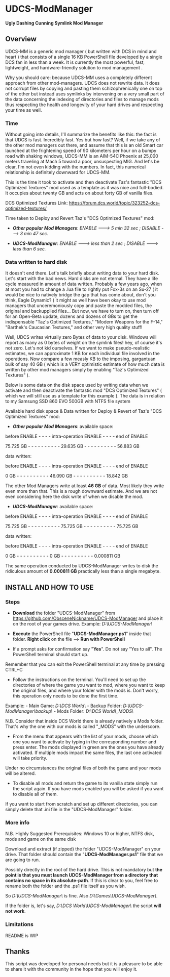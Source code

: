 
# UDCS-ModManager
**Ugly Dashing Cunning Symlink Mod Manager**

## Overview

UDCS-MM is a generic mod manager ( but written with DCS in mind and heart ) that consists of a single 16 KB PowerShell file developed by a single DCS fan in less than a week. It is currently the most powerful, fast, lightweight, and hardware-friendly solution to mod management .

Why you should care: because UDCS-MM uses a completely different approach from other mod-managers. UDCS does not rewrite data. It does not corrupt files by copying and pasting them schizophrenically one on top of the other but instead uses symlinks by intervening on a very small part of the data concerning the indexing of directories and files to manage mods thus respecting the health and longevity of your hard drives and respecting your time as well.

### Time

Without going into details, I'll summarize the benefits like this: the fact is that UDCS is fast. Incredibly fast. Yes but how fast? Well, if we take any of the other mod managers out there, and assume that this is an old Smart car launched at the frightening speed of 90 kilometers per hour on a bumpy road with shaking windows, UDCS-MM is an AIM-54C Phoenix at 25,000 meters traveling at Mach 5 toward a poor, unsuspecting MIG. And let's be clear, I'm not even kidding with the numbers. In fact, this numerical relationship is definitely downward for UDCS-MM.

This is the time it took to activate and then deactivate Taz's fantastic "DCS Optimized Textures" mod used as a template as it was nice and full-bodied. It occupies about twenty GB and acts on about forty GB of vanilla files.

DCS Optimized Textures Link: https://forum.dcs.world/topic/323252-dcs-optimized-textures/

Time taken to Deploy and Revert Taz's "DCS Optimized Textures" mod:

* ***Other popular Mod Managers***:
_ENABLE ---> 5 min 32 sec ; DISABLE ---> 3 min 47 sec._

* ***UDCS-ModManager***:
_ENABLE ---> less than 2 sec ; DISABLE ---> less than 6 sec._


### Data written to hard disk

It doesn't end there. Let's talk briefly about writing data to your hard disk. Let's start with the bad news. Hard disks are not eternal. They have a life cycle measured in amount of data written. Probably a few years ago, when at most you had to change a .lua file to rightly put Fox-3s on an Su-27 ( it would be nice to natively bridge the gap that has come about, don't you think, Eagle Dynamic? ) it might as well have been okay to use mod managers that unceremoniously copy and paste the modded files, the original and backupplied files... But now, we have to turn on, then turn off for an Open-Beta update, dozens and dozens of GBs to get the indispensable "Taz's Optimized Textures," "Modern Weapons for the F-14," "Barthek's Caucasian Textures," and other very high quality stuff!

Well, UDCS writes virtually zero Bytes of data to your disk. Windows will report as many as 0 bytes of weight on the symlink files! hey, of course it's not zero. Let's not kid ourselves. If we want to make pseudo-realistic estimates, we can approximate 1 KB for each individual file involved in the operations. Now compare a few measly KB to the imposing, gargantuan bulk of say 40 GB ( which is a VERY optimistic estimate of how much data is written by other mod managers simply by enabling "Taz's Optimized Textures" ).

Below is some data on the disk space used by writing data when we activate and then deactivate the fantastic mod "DCS Optimized Textures" ( which we will still use as a template for this example ). The data is in relation to my Samsung SSD 860 EVO 500GB with NTFS file system

Available hard disk space &
Data written for Deploy & Revert of Taz's "DCS Optimized Textures" mod:

* ***Other popular Mod Managers***:
available space:

before ENABLE - - - - intra-operation ENABLE - - - - end of ENABLE

75.725 GB - - - - - - - - - - 29.635 GB - - - - - - - - - - 56.883 GB

data written:

before ENABLE - - - - intra-operation ENABLE - - - - end of ENABLE

0 GB - - - - - - - - - - 46.090 GB - - - - - - - - - - 18.842 GB

The other Mod Managers write at least **46 GB** of data. Most likely they write even more than that. This is a rough downward estimate. And we are not even considering here the disk write of when we disable the mod.

* ***UDCS-ModManager***:
available space:

before ENABLE - - - - intra-operation ENABLE - - - - end of ENABLE

75.725 GB - - - - - - - - - - 75.725 GB - - - - - - - - - - 75.725 GB

data written:

before ENABLE - - - - intra-operation ENABLE - - - - end of ENABLE

0 GB - - - - - - - - - - 0 GB - - - - - - - - - - 0.000811 GB

The same operation conducted by UDCS-ModManager writes to disk the ridiculous amount of  **0.000811 GB** practically less than a single megabyte. 

## INSTALL AND HOW TO USE

### Steps ###

- **Download** the folder "UDCS-ModManager" from https://github.com/ObsceneNickname/UDCS-ModManager and place it on the root of your games drive. Example: *D:\UDCS-ModManager\\*

- **Execute** the PowerShell file "**UDCS-ModManager.ps1**" inside that folder. **Right click** on the file --> **Run with PowerShell**

- If a prompt asks for confirmation say "**Yes**". Do not say "Yes to all". The PowerShell terminal should start up.

Remember that you can exit the PowerShell terminal at any time by pressing CTRL+C

- Follow the instructions on the terminal. You'll need to set up the directories of where the game you want to mod, where you want to keep the original files, and where your folder with the mods is. Don't worry, this operation only needs to be done the first time.

Example: - Main Game: *D:\DCS World\\* - Backup Folder: *D:\UDCS-ModManager\backup\\* - Mods Folder: *D:\DCS World\\_MODS\\*

N.B. Consider that inside DCS World there is already natively a Mods folder. That's why the one with our mods is called "_MODS" with the underscore.

- From the menu that appears with the list of your mods, choose which one you want to activate by typing in the corresponding number and press enter. The mods displayed in green are the ones you have already activated. If multiple mods impact the same files, the last one activated will take priority.

Under no circumstances the original files of both the game and your mods will be altered.

- To disable all mods and return the game to its vanilla state simply run the script again. If you have mods enabled you will be asked if you want to disable all of them.

If you want to start from scratch and set up different directories, you can simply delete that .ini file in the "UDCS-ModManager" folder.


### More info ###

N.B. Highly Suggested Prerequisites: Windows 10 or higher, NTFS disk, mods and game on the same disk

Download and extract (if zipped) the folder "UDCS-ModManager" on your drive. That folder should contain the "**UDCS-ModManager.ps1**" file that we are going to run.

Possibly directly in the root of the hard drive. This is not mandatory but **the point is that you must launch UDCS-ModManager from a directory that contains no space in its absolute-path**. If this is clear to you, feel free to rename both the folder and the .ps1 file itself as you wish.

So  *D:\UDCS-ModManager\\*  is fine. Also *D:\Games\UDCS-ModManager\\*.

If the folder is, let's say, *D:\DCS World\UDCS-ModManager\\* the script **will not work**.


### Limitations ###

README is WIP

## Thanks ##

This script was developed for personal needs but it is a pleasure to be able to share it with the community in the hope that you will enjoy it.